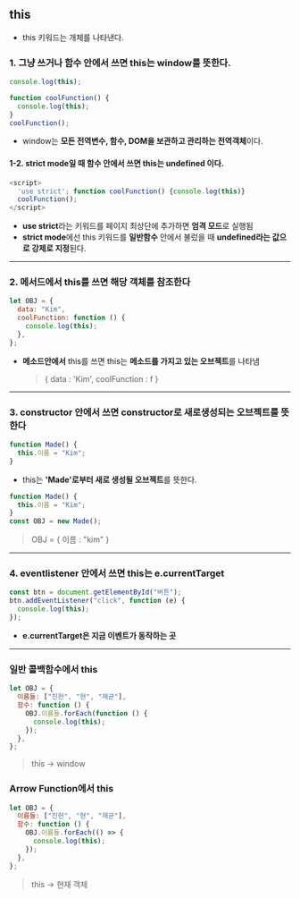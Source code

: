 ## this

- this 키워드는 개체를 나타낸다.

### 1. 그냥 쓰거나 함수 안에서 쓰면 this는 window를 뜻한다.

```js
console.log(this);
```

```js
function coolFunction() {
  console.log(this);
}
coolFunction();
```

- window는 **모든 전역변수, 함수, DOM을 보관하고 관리하는 전역객체**이다.

#### 1-2. strict mode일 때 함수 안에서 쓰면 this는 undefined 이다.

```js
<script>
  'use strict'; function coolFunction() {console.log(this)}
  coolFunction();
</script>
```

- **use strict**라는 키워드를 페이지 최상단에 추가하면 **엄격 모드**로 실행됨
- **strict mode**에선 this 키워드를 **일반함수** 안에서 불렀을 때 **undefined라는 값으로 강제로 지정**된다.

---

### 2. 메서드에서 this를 쓰면 해당 객체를 참조한다

```js
let OBJ = {
  data: "Kim",
  coolFunction: function () {
    console.log(this);
  },
};
```

- **메소드안에서** this를 쓰면 this는 **메소드를 가지고 있는 오브젝트**를 나타냄
  > { data : 'Kim', coolFunction : f }

---

### 3. constructor 안에서 쓰면 constructor로 새로생성되는 오브젝트를 뜻 한다

```js
function Made() {
  this.이름 = "Kim";
}
```

- this는 **'Made'로부터 새로 생성될 오브젝트**를 뜻한다.

```js
function Made() {
  this.이름 = "Kim";
}
const OBJ = new Made();
```

> OBJ = { 이름 : "kim" }

---

### 4. eventlistener 안에서 쓰면 this는 e.currentTarget

```js
const btn = document.getElementById("버튼");
btn.addEventListener("click", function (e) {
  console.log(this);
});
```

- **e.currentTarget은 지금 이벤트가 동작하는 곳**

---

### 일반 콜백함수에서 this

```js
let OBJ = {
  이름들: ["진헌", "현", "재균"],
  함수: function () {
    OBJ.이름들.forEach(function () {
      console.log(this);
    });
  },
};
```

> this -> window

### Arrow Function에서 this

```js
let OBJ = {
  이름들: ["진헌", "현", "재균"],
  함수: function () {
    OBJ.이름들.forEach(() => {
      console.log(this);
    });
  },
};
```

> this -> 현재 객체
